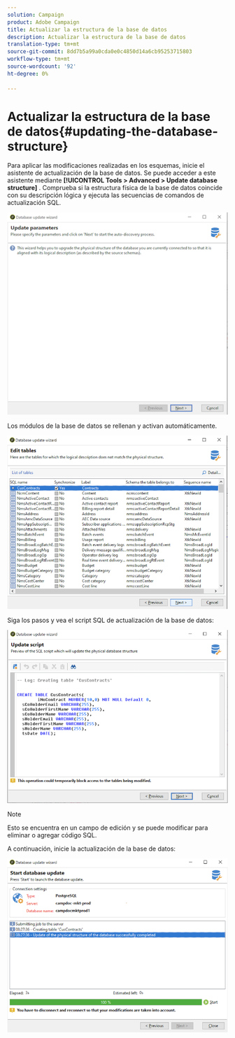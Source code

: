 ```yaml
---
solution: Campaign
product: Adobe Campaign
title: Actualizar la estructura de la base de datos
description: Actualizar la estructura de la base de datos
translation-type: tm+mt
source-git-commit: 8dd7b5a99a0cda0e0c4850d14a6cb95253715803
workflow-type: tm+mt
source-wordcount: '92'
ht-degree: 0%

---
```


# Actualizar la estructura de la base de datos{#updating-the-database-structure}

Para aplicar las modificaciones realizadas en los esquemas, inicie el asistente de actualización de la base de datos. Se puede acceder a este asistente mediante **[!UICONTROL Tools > Advanced > Update database structure]** . Comprueba si la estructura física de la base de datos coincide con su descripción lógica y ejecuta las secuencias de comandos de actualización SQL.

![](assets/schema_update.png)

Los módulos de la base de datos se rellenan y activan automáticamente.

![](assets/schema_update_select2.png)

Siga los pasos y vea el script SQL de actualización de la base de datos:

![](assets/schema_update2.png)

>[!NOTE]
>
>Esto se encuentra en un campo de edición y se puede modificar para eliminar o agregar código SQL.

A continuación, inicie la actualización de la base de datos:

![](assets/schema_update3.png)
